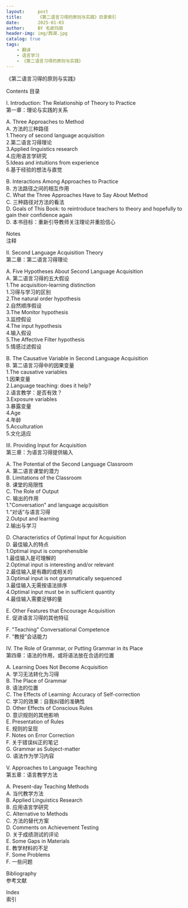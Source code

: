 ```yaml
---
layout:     post
title:      《第二语言习得的原则与实践》目录索引
date:       2025-01-03
author:     BY 毛皮玛丽
header-img: img/西湖.jpg
catalog: true
tags:
    - 翻译
    - 语言学习
    - 《第二语言习得的原则与实践》
---
```


《第二语言习得的原则与实践》

Contents
目录

I. Introduction: The Relationship of Theory to Practice  
第一章：理论与实践的关系

A. Three Approaches to Method  
A. 方法的三种路径  
1.Theory of second language acquisition  
2.第二语言习得理论  
3.Applied linguistics research  
4.应用语言学研究  
5.Ideas and intuitions from experience  
6.基于经验的想法与直觉  

B. Interactions Among Approaches to Practice  
B. 方法路径之间的相互作用  
C. What the Three Approaches Have to Say About Method  
C. 三种路径对方法的看法  
D. Goals of This Book: to reintroduce teachers to theory and hopefully to gain their confidence again  
D. 本书目标：重新引导教师关注理论并重拾信心  

Notes  
注释  

II. Second Language Acquisition Theory  
第二章：第二语言习得理论  

A. Five Hypotheses About Second Language Acquisition  
A. 第二语言习得的五大假设  
1.The acquisition-learning distinction  
1.习得与学习的区别  
2.The natural order hypothesis  
2.自然顺序假设  
3.The Monitor hypothesis  
3.监控假设  
4.The input hypothesis  
4.输入假设  
5.The Affective Filter hypothesis  
5.情感过滤假设  

B. The Causative Variable in Second Language Acquisition  
B. 第二语言习得中的因果变量  
1.The causative variables  
1.因果变量  
2.Language teaching: does it help?  
2.语言教学：是否有效？  
3.Exposure variables  
3.暴露变量  
4.Age  
4.年龄  
5.Acculturation  
5.文化适应  

III. Providing Input for Acquisition  
第三章：为语言习得提供输入  

A. The Potential of the Second Language Classroom  
A. 第二语言课堂的潜力  
B. Limitations of the Classroom  
B. 课堂的局限性  
C. The Role of Output  
C. 输出的作用  
1."Conversation" and language acquisition  
1.“对话”与语言习得  
2.Output and learning  
2.输出与学习  

D. Characteristics of Optimal Input for Acquisition  
D. 最佳输入的特点  
1.Optimal input is comprehensible  
1.最佳输入是可理解的  
2.Optimal input is interesting and/or relevant  
2.最佳输入是有趣的或相关的  
3.Optimal input is not grammatically sequenced  
3.最佳输入无需按语法排序  
4.Optimal input must be in sufficient quantity  
4.最佳输入需要足够的量  

E. Other Features that Encourage Acquisition  
E. 促进语言习得的其他特征  

F. "Teaching" Conversational Competence  
F. “教授”会话能力  

IV. The Role of Grammar, or Putting Grammar in its Place  
第四章：语法的作用，或将语法放在合适的位置  

A. Learning Does Not Become Acquisition  
A. 学习无法转化为习得  
B. The Place of Grammar  
B. 语法的位置  
C. The Effects of Learning: Accuracy of Self-correction  
C. 学习的效果：自我纠错的准确性  
D. Other Effects of Conscious Rules  
D. 意识规则的其他影响  
E. Presentation of Rules  
E. 规则的呈现  
F. Notes on Error Correction  
F. 关于错误纠正的笔记  
G. Grammar as Subject-matter  
G. 语法作为学习内容  

V. Approaches to Language Teaching  
第五章：语言教学方法  

A. Present-day Teaching Methods  
A. 当代教学方法  
B. Applied Linguistics Research  
B. 应用语言学研究  
C. Alternative to Methods  
C. 方法的替代方案  
D. Comments on Achievement Testing  
D. 关于成绩测试的评论  
E. Some Gaps in Materials  
E. 教学材料的不足  
F. Some Problems  
F. 一些问题  

Bibliography  
参考文献  

Index  
索引  



